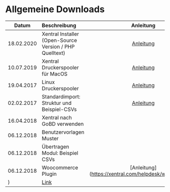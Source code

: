 # Allgemeine Downloads


| Datum        | Beschreibung           | Anleitung  | Download  |
| ------------- |:-------------|:-----:|:-----:|
| 18.02.2020      | Xentral Installer (Open-Source Version / PHP Quelltext) | [Anleitung](https://xentral.com/helpdesk/grundinstallation) | [Link](https://github.com/xentral-erp-software-gmbh/downloads/raw/master/installer.zip)
| 10.07.2019	      | Xentral Druckerspooler für MacOS | [Anleitung](https://xentral.com/helpdesk/kurzanleitung-drucker-einrichten) | [Link](https://github.com/xentral-erp-software-gmbh/downloads/raw/master/xentral-spooler2.app.dmg)
| 19.04.2017	      | Linux Druckerspooler | [Anleitung](https://xentral.com/helpdesk/kurzanleitung-drucker-einrichten#nav-installation-f-r-linux) | [Link](https://github.com/xentral-erp-software-gmbh/downloads/raw/master/wawision_drucker_spooler.tar.gz)
| 02.02.2017		      | Standardimport: Struktur und Beispiel-CSVs	 | [Anleitung](https://xentral.com/helpdesk/kurzanleitung-import-von-stammdaten) | [Link](https://github.com/xentral-erp-software-gmbh/downloads/raw/master/standardimport-struktur-und-beispiel-csvs.zip)
| 16.04.2018			      | Xentral nach GoBD verwenden		 |  | [Link](https://github.com/xentral-erp-software-gmbh/downloads/raw/master/wawision_nach_gobd_v1.1.pdf)
| 06.12.2018			      | Benutzervorlagen Muster			 |  | [Link](https://github.com/xentral-erp-software-gmbh/downloads/raw/master/benutzervorlagen.zip)
| 06.12.2018			      | Übertragen Modul: Beispiel CSVs				 |  | [Link](https://github.com/xentral-erp-software-gmbh/downloads/raw/master/uebertragungen_csv.zip)
| 06.12.2018			      | Woocommerce Plugin				 | [Anleitung](https://xentral.com/helpdesk/woocommerce
) | [Link](https://github.com/xentral-erp-software-gmbh/downloads/raw/master/woocommerceimporter.zip)



